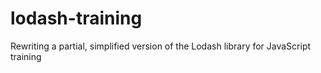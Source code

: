 # lodash-training
Rewriting a partial, simplified version of the Lodash library for JavaScript training
